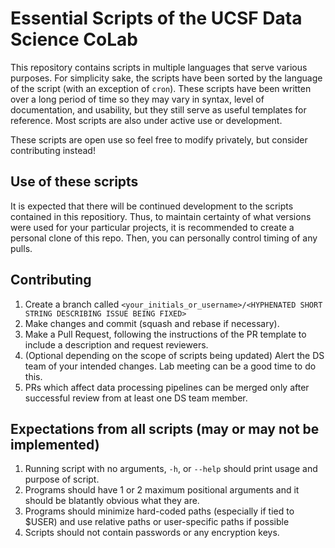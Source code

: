 # Essential Scripts of the UCSF Data Science CoLab

This repository contains scripts in multiple languages that serve various purposes. For simplicity 
sake, the scripts have been sorted by the language of the script (with an exception of `cron`). 
These scripts have been written over a long period of time so they may vary in syntax, level of 
documentation, and usability, but they still serve as useful templates for reference. Most scripts 
are also under active use or development.

These scripts are open use so feel free to modify privately, but consider contributing instead!

## Use of these scripts
It is expected that there will be continued development to the scripts contained in this repositiory.
Thus, to maintain certainty of what versions were used for your particular projects, it is recommended
to create a personal clone of this repo.  Then, you can personally control timing of any pulls.

## Contributing 
1. Create a branch called `<your_initials_or_username>/<HYPHENATED SHORT STRING DESCRIBING ISSUE BEING FIXED>`
2. Make changes and commit (squash and rebase if necessary).
3. Make a Pull Request, following the instructions of the PR template to include a description and request reviewers.
4. (Optional depending on the scope of scripts being updated) Alert the DS team of your intended changes. Lab meeting can be a good time to do this.
5. PRs which affect data processing pipelines can be merged only after successful review from at least one DS team member.

## Expectations from all scripts (may or may not be implemented)
1. Running script with no arguments, `-h`, or `--help` should print usage and purpose of script.
2. Programs should have 1 or 2 maximum positional arguments and it should be blatantly obvious what 
they are.
3. Programs should minimize hard-coded paths (especially if tied to $USER) and use relative paths or 
user-specific paths if possible
4. Scripts should not contain passwords or any encryption keys.